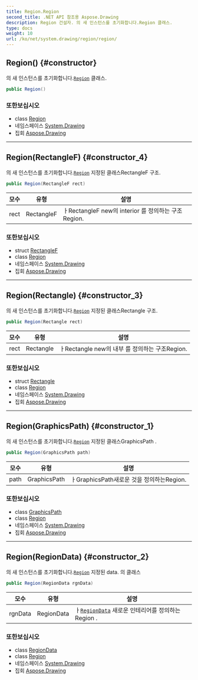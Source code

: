 ```yaml
---
title: Region.Region
second_title: .NET API 참조용 Aspose.Drawing
description: Region 건설자. 의 새 인스턴스를 초기화합니다.Region 클래스.
type: docs
weight: 10
url: /ko/net/system.drawing/region/region/
---
```

## Region() {#constructor}

의 새 인스턴스를 초기화합니다.[`Region`](../) 클래스.

```csharp
public Region()
```

### 또한보십시오

* class [Region](../)
* 네임스페이스 [System.Drawing](../../region/)
* 집회 [Aspose.Drawing](../../../)

---

## Region(RectangleF) {#constructor_4}

의 새 인스턴스를 초기화합니다.[`Region`](../) 지정된 클래스RectangleF 구조.

```csharp
public Region(RectangleF rect)
```

| 모수 | 유형 | 설명 |
| --- | --- | --- |
| rect | RectangleF | ㅏRectangleF new의 interior 를 정의하는 구조Region. |

### 또한보십시오

* struct [RectangleF](../../rectanglef/)
* class [Region](../)
* 네임스페이스 [System.Drawing](../../region/)
* 집회 [Aspose.Drawing](../../../)

---

## Region(Rectangle) {#constructor_3}

의 새 인스턴스를 초기화합니다.[`Region`](../) 지정된 클래스Rectangle 구조.

```csharp
public Region(Rectangle rect)
```

| 모수 | 유형 | 설명 |
| --- | --- | --- |
| rect | Rectangle | ㅏRectangle new의 내부 를 정의하는 구조Region. |

### 또한보십시오

* struct [Rectangle](../../rectangle/)
* class [Region](../)
* 네임스페이스 [System.Drawing](../../region/)
* 집회 [Aspose.Drawing](../../../)

---

## Region(GraphicsPath) {#constructor_1}

의 새 인스턴스를 초기화합니다.[`Region`](../) 지정된 클래스GraphicsPath .

```csharp
public Region(GraphicsPath path)
```

| 모수 | 유형 | 설명 |
| --- | --- | --- |
| path | GraphicsPath | ㅏGraphicsPath새로운 것을 정의하는Region. |

### 또한보십시오

* class [GraphicsPath](../../../system.drawing.drawing2d/graphicspath/)
* class [Region](../)
* 네임스페이스 [System.Drawing](../../region/)
* 집회 [Aspose.Drawing](../../../)

---

## Region(RegionData) {#constructor_2}

의 새 인스턴스를 초기화합니다.[`Region`](../) 지정된 data. 의 클래스

```csharp
public Region(RegionData rgnData)
```

| 모수 | 유형 | 설명 |
| --- | --- | --- |
| rgnData | RegionData | ㅏ[`RegionData`](../../../system.drawing.drawing2d/regiondata/) 새로운 인테리어를 정의하는Region . |

### 또한보십시오

* class [RegionData](../../../system.drawing.drawing2d/regiondata/)
* class [Region](../)
* 네임스페이스 [System.Drawing](../../region/)
* 집회 [Aspose.Drawing](../../../)


